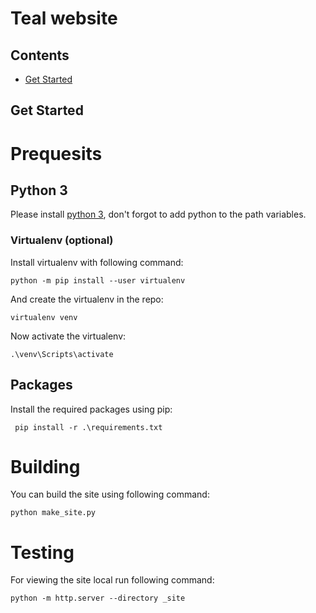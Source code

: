 Teal website
===========


Contents
--------

* [Get Started](#get-started)


Get Started
-----------

# Prequesits 
## Python 3
Please install [python 3](https://www.python.org/downloads/), don't forgot to add python to the path variables.
### Virtualenv (optional)
Install virtualenv with following command:

    python -m pip install --user virtualenv

And create the virtualenv in the repo:

    virtualenv venv

Now activate the virtualenv:

    .\venv\Scripts\activate

## Packages
Install the required packages using pip:

     pip install -r .\requirements.txt

# Building
You can build the site using following command:
    
    python make_site.py

# Testing
For viewing the site local run following command:

    python -m http.server --directory _site